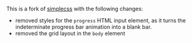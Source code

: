 This is a fork of [simplecss](https://simplecss.org/) with the following changes:

- removed styles for the `progress` HTML input element, as it turns the indeterminate progress bar animation into a blank bar.
- removed the grid layout in the `body` element
